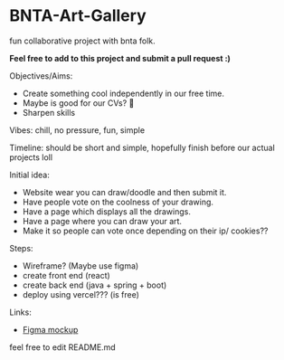 # BNTA-Art-Gallery
fun collaborative project with bnta folk. 

**Feel free to add to this project and submit a pull request :)**

Objectives/Aims: 
* Create something cool independently in our free time.
* Maybe is good for our CVs? 🤷
* Sharpen skills

Vibes: chill, no pressure, fun, simple

Timeline: should be short and simple, hopefully finish before our actual projects loll

Initial idea: 
* Website wear you can draw/doodle and then submit it.
* Have people vote on the coolness of your drawing.
* Have a page which displays all the drawings.
* Have a page where you can draw your art.
* Make it so people can vote once depending on their ip/ cookies??


Steps:
* Wireframe? (Maybe use figma)
* create front end (react)
* create back end (java + spring + boot)
* deploy using vercel??? (is free)

Links:
* [Figma mockup](https://www.figma.com/file/veB2rqizriFsJheu8yyqAf/BNTA-ART-GALLERY?type=whiteboard&node-id=0%3A1&t=76Xbd7OZPASVK9WJ-1)


feel free to edit README.md
